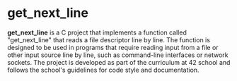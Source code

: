 # get_next_line

**get_next_line** is a C project that implements a function called "get_next_line" that reads a file descriptor line by line. The function is designed to be used in programs that require reading input from a file or other input source line by line, such as command-line interfaces or network sockets. The project is developed as part of the curriculum at 42 school and follows the school's guidelines for code style and documentation. 
